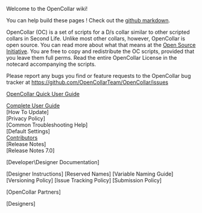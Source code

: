 Welcome to the OpenCollar wiki!

You can help build these pages !  Check out the [github markdown](https://guides.github.com/features/mastering-markdown/).

OpenCollar (OC) is a set of scripts for a D/s collar similar to other scripted collars in Second Life. Unlike most other collars, however, OpenCollar is open source. You can read more about what that means at the [Open Source Initiative](https://opensource.org/osd-annotated). You are free to copy and redistribute the OC scripts, provided that you leave them full perms. Read the entire OpenCollar License in the notecard accompanying the scripts.

Please report any bugs you find or feature requests to the OpenCollar bug tracker at https://github.com/OpenCollarTeam/OpenCollar/issues

[OpenCollar Quick User Guide](https://github.com/OpenCollarTeam/OpenCollar/wiki/OpenCollar-Quick-User-Guide)

[Complete User Guide](https://github.com/OpenCollarTeam/OpenCollar/wiki/Complete-User-Guide)     
[How To Update]   
[Privacy Policy]   
[Common Troubleshooting Help]   
[Default Settings]   
[Contributors](https://github.com/OpenCollarTeam/OpenCollar/wiki/Contributors)   
[Release Notes]   
[Release Notes 7.0]   

[Developer\Designer Documentation]

[Designer Instructions]
    [Reserved Names]
    [Variable Naming Guide]
    [Versioning Policy]
    [Issue Tracking Policy]
    [Submission Policy]

[OpenCollar Partners]   
   
[Designers]
